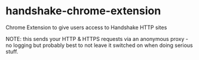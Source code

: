 # handshake-chrome-extension
Chrome Extension to give users access to Handshake HTTP sites

NOTE: this sends your HTTP & HTTPS requests via an anonymous proxy - no logging
but probably best to not leave it switched on when doing serious stuff.
